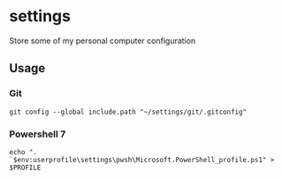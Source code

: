 # settings

Store some of my personal computer configuration

## Usage

### Git
```shell
git config --global include.path "~/settings/git/.gitconfig"
```

### Powershell 7
```shell
echo ". `$env:userprofile\settings\pwsh\Microsoft.PowerShell_profile.ps1" > $PROFILE
```
